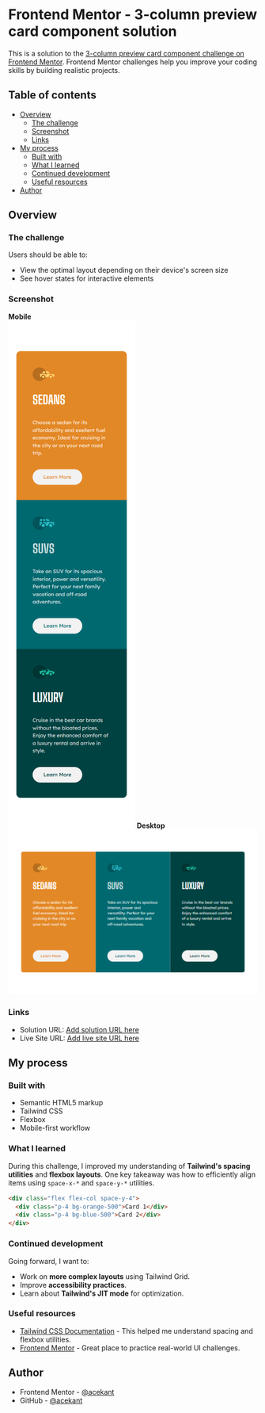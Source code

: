 # Frontend Mentor - 3-column preview card component solution

This is a solution to the [3-column preview card component challenge on Frontend Mentor](https://www.frontendmentor.io/challenges/3column-preview-card-component-pH92eAR2-). Frontend Mentor challenges help you improve your coding skills by building realistic projects.

## Table of contents

- [Overview](#overview)
  - [The challenge](#the-challenge)
  - [Screenshot](#screenshot)
  - [Links](#links)
- [My process](#my-process)
  - [Built with](#built-with)
  - [What I learned](#what-i-learned)
  - [Continued development](#continued-development)
  - [Useful resources](#useful-resources)
- [Author](#author)

## Overview

### The challenge

Users should be able to:

- View the optimal layout depending on their device's screen size
- See hover states for interactive elements

### Screenshot
**Mobile**\
![Project Screenshot](./screenshots/mobile.png)
**Desktop**\
![Project Screenshot](./screenshots/desktop.png)

### Links

- Solution URL: [Add solution URL here](https://your-solution-url.com)
- Live Site URL: [Add live site URL here](https://your-live-site-url.com)

## My process

### Built with

- Semantic HTML5 markup
- Tailwind CSS
- Flexbox
- Mobile-first workflow

### What I learned

During this challenge, I improved my understanding of **Tailwind's spacing utilities** and **flexbox layouts**. One key takeaway was how to efficiently align items using `space-x-*` and `space-y-*` utilities.

```html
<div class="flex flex-col space-y-4">
  <div class="p-4 bg-orange-500">Card 1</div>
  <div class="p-4 bg-blue-500">Card 2</div>
</div>
```

### Continued development

Going forward, I want to:

- Work on **more complex layouts** using Tailwind Grid.
- Improve **accessibility practices**.
- Learn about **Tailwind's JIT mode** for optimization.

### Useful resources

- [Tailwind CSS Documentation](https://tailwindcss.com/docs) - This helped me understand spacing and flexbox utilities.
- [Frontend Mentor](https://www.frontendmentor.io) - Great place to practice real-world UI challenges.

## Author

- Frontend Mentor - [@acekant](https://www.frontendmentor.io/profile/yourusername)
- GitHub - [@acekant](https://github.com/yourusername)

